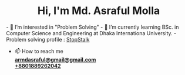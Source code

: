<!-- heading -->
<h1 align="center">Hi, I'm Md. Asraful Molla</h1>
- 👀 I’m interested in "Problem Solving"
- 🌱 I’m currently learning BSc. in Computer Science and Engineering at Dhaka Internationa University.
- Problem solving profile :  <a href="https://www.stopstalk.com/user/profile/mdasrafulmolla">StopStalk</a>

- 📫 How to reach me
  <div><b><a href="armdasraful@gmail.com">armdasraful@gmail@gmail.com</a></b></div>
  <div><b><a href="callme:+8801889262042">+8801889262042</a></b></div>

<!---
asrafulmolla/asrafulmolla is a ✨ special ✨ repository because its `README.md` (this file) appears on your GitHub profile.
You can click the Preview link to take a look at your changes.
--->
